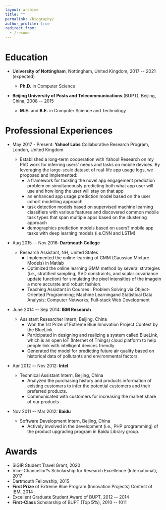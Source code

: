```yaml
---
layout: archive
title: ""
permalink: /biography/
author_profile: true
redirect_from:
  - /resume
---
```



Education
======
*  **University of Nottingham**, Nottingham, United Kingdom, 2017 -- 2021 (expected)
   * **Ph.D.** in Computer Science
 
 * **Beijing University of Posts and Telecommunications** (BUPT), Beijing, China, 2008 -- 2015
   * **M.E.** and **B.E.** in Computer Science and Technology



Professional Experiences
======
* May 2017 - Present: **Yahoo! Labs** Collaborative Research Program, London, United Kingdom
  * Established a long-term cooperation with Yahoo! Research on my PhD work for inferring users' needs and tasks on mobile devices.  By leveraging the large-scale dataset of real-life app usage logs, we proposed and implemented:
    * a framework for tackling the novel app engagement prediction problem on simultaneously predicting both what app user will use and how long the user will stay on that app
    * an enhanced app usage prediction model based on the user cohort modelling approach
    * task detection models based on supervised machine learning classifiers with various features and discovered common mobile task types that span multiple apps based on the clustering approach
    * demographics prediction models based on users? mobile app tasks with deep learning models (i.e.CNN and LSTM)
  
  
* Aug 2015  -- Nov 2016: **Dartmouth College** 
  * Research Assistant, NH, United States
    * Implemented the online learning of GMM (Gaussian Mixture Models) in Matlab
    * Optimized the online learning GMM method by several strategies (i.e., stratified sampling, SVD constraints, and scalar covariance update function) for simulating the pixel intensities of the imagein a more accurate and robust fashion.
    * Teaching Assistant in Courses : Problem Solving via Object-Oriented Programming; Machine Learningand Statistical Data Analysis; Computer Networks; Full-stack Web Development
  
  
* June 2014  -- Sep 2014: **IBM Research** 
  * Assistant Researcher Intern, Beijing, China
    * Won the 1st Prize of Extreme Blue Innovation Project Contest by the BlueLink
    * Participated in designing and realizing a system called BlueLink, which is an open IoT (Internet of Things) cloud platform to help people link with intelligent devices friendly
    * Generated the model for predicting future air quality based on historical data of pollutants and environmental factors
  
* Apr 2012 -- Nov 2012: **Intel** 
  * Technical Assistant Intern, Beijing, China
    * Analyzed the purchasing history and products information of existing customers to infer the potential customers and their preferred products.
    * Communicated with customers for increasing the market share of our products

* Nov 2011 -- Mar 2012: **Baidu** 
  * Software Development Intern, Beijing, China
    * Actively involved in the development (i.e., PHP programming) of the product upgrading program in Baidu Library group.


Awards
======
* SIGIR Student Travel Grant, 2020
* Vice-Chancellor?s Scholarship for Research Excellence (International), 2017
* Dartmouth Fellowship, 2015
* **First Prize** of Extreme Blue Program (Innovation Projects) Contest of IBM, 2014
* Excellent Graduate Student Award of BUPT, 2012 -- 2014
* **First-Class** Scholarship of BUPT (Top **5%**), 2010 -- 1011


